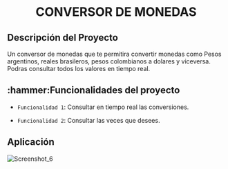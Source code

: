 <h1 align="center">CONVERSOR DE MONEDAS</h1>
<h2>Descripción del Proyecto</h2>
<p>Un conversor de monedas que te permitira convertir monedas como Pesos argentinos, reales brasileros, pesos colombianos a dolares y viceversa. Podras consultar todos los valores en tiempo real.</p>

<h2>:hammer:Funcionalidades del proyecto</h2>


- `Funcionalidad 1`: Consultar en tiempo real las conversiones.

- `Funcionalidad 2`: Consultar las veces que desees.

<h2>Aplicación</h2>

![Screenshot_6](https://github.com/JSobero/Conversor/assets/113272848/f7c08bff-2caa-475e-a31c-ab8a0aa8bd7a)

